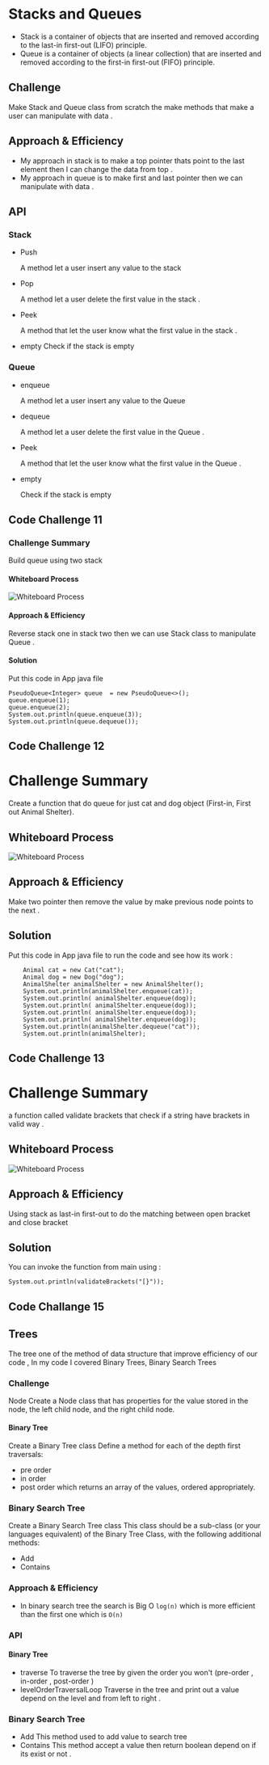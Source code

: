 # Stacks and Queues
- Stack is a container of objects that are inserted and removed according to the last-in first-out (LIFO) principle.
- Queue is a container of objects (a linear collection) that are inserted and removed according to the first-in first-out (FIFO) principle.

## Challenge
Make Stack and Queue class from scratch the make methods that make a user can manipulate with data . 

## Approach & Efficiency
- My approach in stack is to make a top pointer thats point to the last element then I can change the data from top . 
- My approach in queue is to make first and last pointer then we can manipulate with data . 

## API
### Stack 
- Push 

    A method let a user insert any value to the stack 
- Pop

  A method let a user delete the first value in the stack . 

- Peek

    A method that let the user know what the first value in the stack .

- empty 
    Check if the stack is empty 

### Queue
- enqueue

  A method let a user insert any value to the Queue
- dequeue

  A method let a user delete the first value in the Queue .

- Peek

  A method that let the user know what the first value in the Queue .

- empty

  Check if the stack is empty 


## Code Challenge 11 

### Challenge Summary
Build queue using two stack 

#### Whiteboard Process
![Whiteboard Process](./app/src/main/resources/Whiteboard.png)

#### Approach & Efficiency
Reverse stack one in stack two then we can use Stack class to manipulate Queue . 

#### Solution
Put this code in App java file  

    PseudoQueue<Integer> queue  = new PseudoQueue<>();
    queue.enqueue(1);
    queue.enqueue(2);
    System.out.println(queue.enqueue(3));
    System.out.println(queue.dequeue());


## Code Challenge 12 
# Challenge Summary
Create a function that do queue for just cat and dog object (First-in, First out Animal Shelter).

## Whiteboard Process
![Whiteboard Process](./app/src/main/resources/Whiteboard-2.png)

## Approach & Efficiency
Make two pointer then remove the value by make previous node points to the next .

## Solution
Put this code in App java file to run the code and see how its work : 

        Animal cat = new Cat("cat");
        Animal dog = new Dog("dog");
        AnimalShelter animalShelter = new AnimalShelter();
        System.out.println(animalShelter.enqueue(cat));
        System.out.println( animalShelter.enqueue(dog));
        System.out.println( animalShelter.enqueue(dog));
        System.out.println( animalShelter.enqueue(dog));
        System.out.println( animalShelter.enqueue(dog));
        System.out.println(animalShelter.dequeue("cat"));
        System.out.println(animalShelter);

## Code Challenge 13
# Challenge Summary
a function called validate brackets that check if a string have brackets in valid way .

## Whiteboard Process
![Whiteboard Process](./app/src/main/resources/Whiteboard-3.png)

## Approach & Efficiency
Using stack as last-in first-out to do the matching between open bracket and close bracket 

## Solution
You can invoke the function from main using : 

    System.out.println(validateBrackets("[}"));


## Code Challange 15
## Trees
The tree one of the method of data structure that improve efficiency of our code , In my code I covered Binary Trees, Binary Search Trees

### Challenge
Node
Create a Node class that has properties for the value stored in the node, the left child node, and the right child node.

#### Binary Tree
Create a Binary Tree class
Define a method for each of the depth first traversals:
- pre order
- in order
- post order which returns an array of the values, ordered appropriately.

### Binary Search Tree
Create a Binary Search Tree class
This class should be a sub-class (or your languages equivalent) of the Binary Tree Class, with the following additional methods:
- Add
- Contains

### Approach & Efficiency

- In binary search tree the search is Big O `log(n)` which is more efficient than the first one which is `O(n)`

### API
#### Binary Tree
- traverse
To traverse the tree by given the order you won't (pre-order , in-order , post-order )
- levelOrderTraversalLoop
Traverse in the tree and print out a value depend on the level and from left to right .  

### Binary Search Tree
- Add
This method used to add value to search tree
- Contains
This method accept a value then return boolean depend on if its exist or not .  


